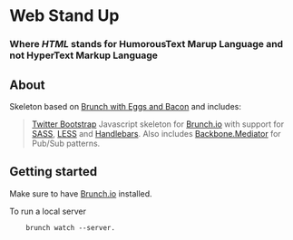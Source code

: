 # Web Stand Up

### Where *HTML* stands for HumorousText Marup Language and not HyperText Markup Language

## About

Skeleton based on [Brunch with Eggs and Bacon](https://github.com/nezoomie/brunch-eggs-and-bacon) and includes:
> [Twitter Bootstrap](http://twitter.github.com/bootstrap/) Javascript skeleton for [Brunch.io](http://brunch.io) with support for [SASS](http://sass-lang.com/), [LESS](http://lesscss.org/) and [Handlebars](http://handlebarsjs.com/). Also includes [Backbone.Mediator](https://github.com/chalbert/Backbone-Mediator) for Pub/Sub patterns.

## Getting started

Make sure to have [Brunch.io](http://brunch.io) installed.

To run a local server

		brunch watch --server.